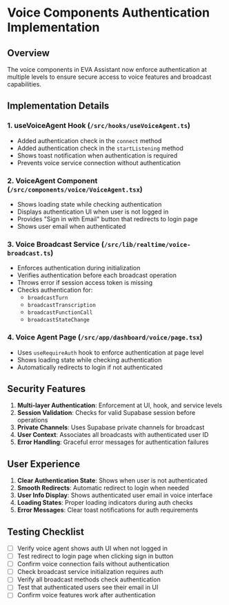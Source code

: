 # Voice Components Authentication Implementation

## Overview
The voice components in EVA Assistant now enforce authentication at multiple levels to ensure secure access to voice features and broadcast capabilities.

## Implementation Details

### 1. useVoiceAgent Hook (`/src/hooks/useVoiceAgent.ts`)
- Added authentication check in the `connect` method
- Added authentication check in the `startListening` method
- Shows toast notification when authentication is required
- Prevents voice service connection without authentication

### 2. VoiceAgent Component (`/src/components/voice/VoiceAgent.tsx`)
- Shows loading state while checking authentication
- Displays authentication UI when user is not logged in
- Provides "Sign in with Email" button that redirects to login page
- Shows user email when authenticated

### 3. Voice Broadcast Service (`/src/lib/realtime/voice-broadcast.ts`)
- Enforces authentication during initialization
- Verifies authentication before each broadcast operation
- Throws error if session access token is missing
- Checks authentication for:
  - `broadcastTurn`
  - `broadcastTranscription`
  - `broadcastFunctionCall`
  - `broadcastStateChange`

### 4. Voice Agent Page (`/src/app/dashboard/voice/page.tsx`)
- Uses `useRequireAuth` hook to enforce authentication at page level
- Shows loading state while checking authentication
- Automatically redirects to login if not authenticated

## Security Features

1. **Multi-layer Authentication**: Enforcement at UI, hook, and service levels
2. **Session Validation**: Checks for valid Supabase session before operations
3. **Private Channels**: Uses Supabase private channels for broadcast
4. **User Context**: Associates all broadcasts with authenticated user ID
5. **Error Handling**: Graceful error messages for authentication failures

## User Experience

1. **Clear Authentication State**: Shows when user is not authenticated
2. **Smooth Redirects**: Automatic redirect to login when needed
3. **User Info Display**: Shows authenticated user email in voice interface
4. **Loading States**: Proper loading indicators during auth checks
5. **Error Messages**: Clear toast notifications for auth requirements

## Testing Checklist

- [ ] Verify voice agent shows auth UI when not logged in
- [ ] Test redirect to login page when clicking sign in button
- [ ] Confirm voice connection fails without authentication
- [ ] Check broadcast service initialization requires auth
- [ ] Verify all broadcast methods check authentication
- [ ] Test that authenticated users see their email in UI
- [ ] Confirm voice features work after authentication